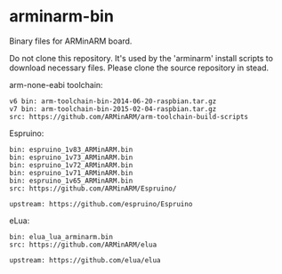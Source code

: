 arminarm-bin
============

Binary files for ARMinARM board.

Do not clone this repository. It's used by the 'arminarm' install scripts to download necessary files. Please clone the source repository in stead.

arm-none-eabi toolchain:

    v6 bin: arm-toolchain-bin-2014-06-20-raspbian.tar.gz
    v7 bin: arm-toolchain-bin-2015-02-04-raspbian.tar.gz
    src: https://github.com/ARMinARM/arm-toolchain-build-scripts

Espruino:

    bin: espruino_1v83_ARMinARM.bin
    bin: espruino_1v73_ARMinARM.bin
    bin: espruino_1v72_ARMinARM.bin
    bin: espruino_1v71_ARMinARM.bin
    bin: espruino_1v65_ARMinARM.bin
    src: https://github.com/ARMinARM/Espruino/
    
    upstream: https://github.com/espruino/Espruino

eLua:

    bin: elua_lua_arminarm.bin
    src: https://github.com/ARMinARM/elua

	upstream: https://github.com/elua/elua
